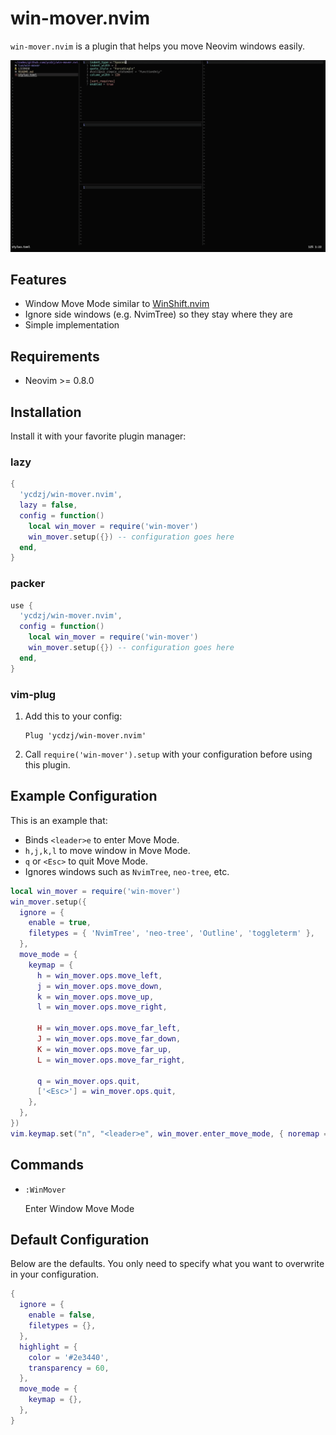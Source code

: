# win-mover.nvim

`win-mover.nvim` is a plugin that helps you move Neovim windows easily.

![Demo](./doc/demo.gif)

## Features

- Window Move Mode similar to [WinShift.nvim](https://github.com/sindrets/winshift.nvim)
- Ignore side windows (e.g. NvimTree) so they stay where they are
- Simple implementation

## Requirements

- Neovim >= 0.8.0

## Installation

Install it with your favorite plugin manager:

### lazy

```lua
{
  'ycdzj/win-mover.nvim',
  lazy = false,
  config = function()
    local win_mover = require('win-mover')
    win_mover.setup({}) -- configuration goes here
  end,
}
```

### packer

```lua
use {
  'ycdzj/win-mover.nvim',
  config = function()
    local win_mover = require('win-mover')
    win_mover.setup({}) -- configuration goes here
  end,
}
```

### vim-plug

1. Add this to your config:
    ```vim
    Plug 'ycdzj/win-mover.nvim'
    ```
2. Call `require('win-mover').setup` with your configuration before using this plugin.

## Example Configuration

This is an example that:

- Binds `<leader>e` to enter Move Mode.
- `h,j,k,l` to move window in Move Mode.
- `q` or `<Esc>` to quit Move Mode.
- Ignores windows such as `NvimTree`, `neo-tree`, etc.

```lua
local win_mover = require('win-mover')
win_mover.setup({
  ignore = {
    enable = true,
    filetypes = { 'NvimTree', 'neo-tree', 'Outline', 'toggleterm' },
  },
  move_mode = {
    keymap = {
      h = win_mover.ops.move_left,
      j = win_mover.ops.move_down,
      k = win_mover.ops.move_up,
      l = win_mover.ops.move_right,

      H = win_mover.ops.move_far_left,
      J = win_mover.ops.move_far_down,
      K = win_mover.ops.move_far_up,
      L = win_mover.ops.move_far_right,

      q = win_mover.ops.quit,
      ['<Esc>'] = win_mover.ops.quit,
    },
  },
})
vim.keymap.set("n", "<leader>e", win_mover.enter_move_mode, { noremap = true, silent = true })
```

## Commands

- `:WinMover`

    Enter Window Move Mode

## Default Configuration

Below are the defaults. You only need to specify what you want to overwrite in your configuration.

```lua
{
  ignore = {
    enable = false,
    filetypes = {},
  },
  highlight = {
    color = '#2e3440',
    transparency = 60,
  },
  move_mode = {
    keymap = {},
  },
}
```
